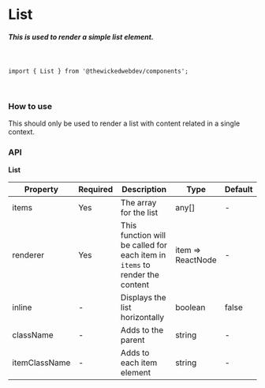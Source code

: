 # List
##### This is used to render a simple list element.
<br/>

```
import { List } from '@thewickedwebdev/components';
```
<br/>

### How to use
This should only be used to render a list with content related in a single
context.

### API

**List**

<table>
  <thead>
    <tr>
      <th>Property</th>
      <th>Required</th>
      <th>Description</th>
      <th>Type</th>
      <th>Default</th>
    </tr>
  </thead>

  <tbody>
    <tr>
      <td>items</td>
      <td>Yes</td>
      <td>The array for the list</td>
      <td>any[]</td>
      <td>-</td>
    </tr>
    <tr>
      <td>renderer</td>
      <td>Yes</td>
      <td>This function will be called for each item in <code>items</code> to render the content</td>
      <td>item => ReactNode</td>
      <td>-</td>
    </tr>
    <tr>
      <td>inline</td>
      <td>-</td>
      <td>Displays the list horizontally</td>
      <td>boolean</td>
      <td>false</td>
    </tr>
    <tr>
      <td>className</td>
      <td>-</td>
      <td>Adds to the parent</td>
      <td>string</td>
      <td>-</td>
    </tr>
    <tr>
      <td>itemClassName</td>
      <td>-</td>
      <td>Adds to each item element</td>
      <td>string</td>
      <td>-</td>
    </tr>
  </tbody>
</table>
